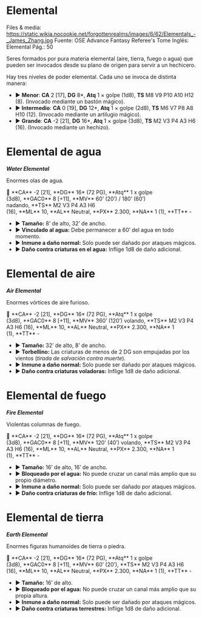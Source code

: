 # Elemental

Files & media: https://static.wikia.nocookie.net/forgottenrealms/images/6/62/Elementals_-_James_Zhang.jpg
Fuente: OSE Advance Fantasy Referee's Tome
Inglés: Elemental
Pág.: 50

Seres formados por pura materia elemental (aire, tierra, fuego o agua) que pueden ser invocados desde su plano de origen para servir a un hechicero. 

Hay tres niveles de poder elemental. Cada uno se invoca de distinta manera:

- ▶ **Menor**: **CA** 2 [17], **DG** 8*, **Atq** 1 × golpe (1d8), **TS** M8 V9 P10 A10 H12 (8). (Invocado mediante un bastón mágico).
- ▶ **Intermedio**: **CA** 0 [19], **DG** 12*, **Atq** 1 × golpe (2d8), **TS** M6 V7 P8 A8 H10 (12). (Invocado mediante un artilugio mágico).
- ▶ **Grande**: **CA** -2 [21], **DG** 16*, **Atq** 1 × golpe (3d8), **TS** M2 V3 P4 A3 H6 (16). (Invocado mediante un hechizo).

# Elemental de agua

***Water Elemental***

Enormes olas de agua.

<aside>
📖 **CA** -2 [21], **DG** 16* (72 PG), **Atq** 1 x golpe (3d8), **GAC0** 8 [+11], **MV** 60’ (20’) / 180’ (60’) nadando, **TS** M2 V3 P4 A3 H6 (16), **ML** 10, **AL** Neutral, **PX** 2.300, **NA** 1 (1), **TT** -

</aside>

- ▶ **Tamaño:** 8’ de alto, 32’ de ancho.
- ▶ **Vinculado al agua:** Debe permanecer a 60’ del agua en todo momento.
- ▶ **Inmune a daño normal:** Solo puede ser dañado por ataques mágicos.
- ▶ **Daño contra criaturas en el agua:** Inflige 1d8 de daño adicional.

# Elemental de aire

***Air Elemental***

Enormes vórtices de aire furioso.

<aside>
📖 **CA** -2 [21], **DG** 16* (72 PG), **Atq** 1 x golpe (3d8), **GAC0** 8 [+11], **MV** 360’ (120’) volando, **TS** M2 V3 P4 A3 H6 (16), **ML** 10, **AL** Neutral, **PX** 2.300, **NA** 1 (1), **TT** -

</aside>

- ▶ **Tamaño:** 32’ de alto, 8’ de ancho.
- ▶ **Torbellino:** Las criaturas de menos de 2 DG son empujadas por los vientos (*tirada de salvación contra muerte*).
- ▶ **Inmune a daño normal:** Solo puede ser dañado por ataques mágicos.
- ▶ **Daño contra criaturas voladoras:** Inflige 1d8 de daño adicional.

# Elemental de fuego

***Fire Elemental***

Violentas columnas de fuego.

<aside>
📖 **CA** -2 [21], **DG** 16* (72 PG), **Atq** 1 x golpe (3d8), **GAC0** 8 [+11], **MV** 120’ (40’) volando, **TS** M2 V3 P4 A3 H6 (16), **ML** 10, **AL** Neutral, **PX** 2.300, **NA** 1 (1), **TT** -

</aside>

- ▶ **Tamaño:** 16’ de alto, 16’ de ancho.
- ▶ **Bloqueado por el agua:** No puede cruzar un canal más amplio que su propio diámetro.
- ▶ **Inmune a daño normal:** Solo puede ser dañado por ataques mágicos.
- ▶ **Daño contra criaturas de frío:** Inflige 1d8 de daño adicional.

# Elemental de tierra

***Earth Elemental***

Enormes figuras humanoides de tierra o piedra.

<aside>
📖 **CA** -2 [21], **DG** 16* (72 PG), **Atq** 1 x golpe (3d8), **GAC0** 8 [+11], **MV** 60’ (20’), **TS** M2 V3 P4 A3 H6 (16), **ML** 10, **AL** Neutral, **PX** 2.300, **NA** 1 (1), **TT** -

</aside>

- ▶ **Tamaño:** 16’ de alto.
- ▶ **Bloqueado por el agua:** No puede cruzar un canal más amplio que su propia altura.
- ▶ **Inmune a daño normal:** Solo puede ser dañado por ataques mágicos.
- ▶ **Daño contra criaturas terrestres:** Inflige 1d8 de daño adicional.